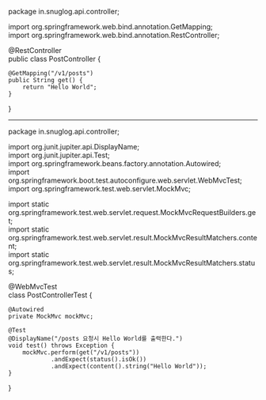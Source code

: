 package in.snuglog.api.controller;  
  
import org.springframework.web.bind.annotation.GetMapping;  
import org.springframework.web.bind.annotation.RestController;  
  
@RestController  
public class PostController {  
  
    @GetMapping("/v1/posts")  
    public String get() {  
        return "Hello World";  
    }  
}



---
package in.snuglog.api.controller;  
  
import org.junit.jupiter.api.DisplayName;  
import org.junit.jupiter.api.Test;  
import org.springframework.beans.factory.annotation.Autowired;  
import org.springframework.boot.test.autoconfigure.web.servlet.WebMvcTest;  
import org.springframework.test.web.servlet.MockMvc;  
  
import static org.springframework.test.web.servlet.request.MockMvcRequestBuilders.get;  
import static org.springframework.test.web.servlet.result.MockMvcResultMatchers.content;  
import static org.springframework.test.web.servlet.result.MockMvcResultMatchers.status;  
  
@WebMvcTest  
class PostControllerTest {  
  
    @Autowired  
    private MockMvc mockMvc;  
  
    @Test  
    @DisplayName("/posts 요청시 Hello World를 출력한다.")  
    void test() throws Exception {  
        mockMvc.perform(get("/v1/posts"))  
                .andExpect(status().isOk())  
                .andExpect(content().string("Hello World"));  
    }  
}